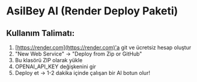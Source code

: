 
# AsilBey AI (Render Deploy Paketi)

## Kullanım Talimatı:

1. [https://render.com](https://render.com)'a git ve ücretsiz hesap oluştur
2. "New Web Service" → "Deploy from Zip or GitHub"
3. Bu klasörü ZIP olarak yükle
4. OPENAI_API_KEY değişkenini gir
5. Deploy et → 1-2 dakika içinde çalışan bir AI botun olur!
